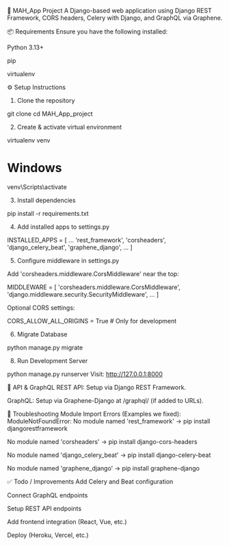💼 MAH_App Project
A Django-based web application using Django REST Framework, CORS headers, Celery with Django, and GraphQL via Graphene.


📦 Requirements
Ensure you have the following installed:

Python 3.13+

pip

virtualenv

⚙️ Setup Instructions

1. Clone the repository

git clone <repo-url>
cd MAH_App_project

2. Create & activate virtual environment

virtualenv venv
# Windows
venv\Scripts\activate

3. Install dependencies

pip install -r requirements.txt

4. Add installed apps to settings.py

INSTALLED_APPS = [
    ...
    'rest_framework',
    'corsheaders',
    'django_celery_beat',
    'graphene_django',
    ...
]

5. Configure middleware in settings.py

Add 'corsheaders.middleware.CorsMiddleware' near the top:

MIDDLEWARE = [
    'corsheaders.middleware.CorsMiddleware',
    'django.middleware.security.SecurityMiddleware',
    ...
]

Optional CORS settings:

CORS_ALLOW_ALL_ORIGINS = True  # Only for development

6. Migrate Database

python manage.py migrate

8. Run Development Server

python manage.py runserver
Visit: http://127.0.0.1:8000

🧪 API & GraphQL
REST API: Setup via Django REST Framework.

GraphQL: Setup via Graphene-Django at /graphql/ (if added to URLs).

🐞 Troubleshooting
Module Import Errors (Examples we fixed):
ModuleNotFoundError: No module named 'rest_framework' → pip install djangorestframework

No module named 'corsheaders' → pip install django-cors-headers

No module named 'django_celery_beat' → pip install django-celery-beat

No module named 'graphene_django' → pip install graphene-django

✅ Todo / Improvements
Add Celery and Beat configuration

Connect GraphQL endpoints

Setup REST API endpoints

Add frontend integration (React, Vue, etc.)

Deploy (Heroku, Vercel, etc.)


